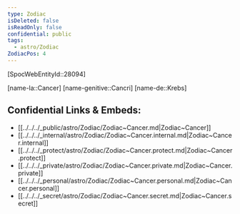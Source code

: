 ```yaml
---
type: Zodiac
isDeleted: false
isReadOnly: false
confidential: public
tags:
  - astro/Zodiac
ZodiacPos: 4
---
```

[SpocWebEntityId::28094]



[name-la::Cancer]
[name-genitive::Cancri]
[name-de::Krebs]


## Confidential Links & Embeds: 
- [[../../../_public/astro/Zodiac/Zodiac~Cancer.md|Zodiac~Cancer]] 
- [[../../../_internal/astro/Zodiac/Zodiac~Cancer.internal.md|Zodiac~Cancer.internal]] 
- [[../../../_protect/astro/Zodiac/Zodiac~Cancer.protect.md|Zodiac~Cancer.protect]] 
- [[../../../_private/astro/Zodiac/Zodiac~Cancer.private.md|Zodiac~Cancer.private]] 
- [[../../../_personal/astro/Zodiac/Zodiac~Cancer.personal.md|Zodiac~Cancer.personal]] 
- [[../../../_secret/astro/Zodiac/Zodiac~Cancer.secret.md|Zodiac~Cancer.secret]] 

